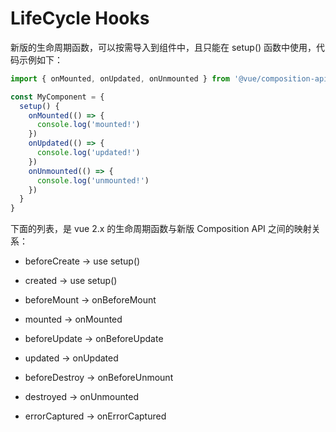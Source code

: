 # LifeCycle Hooks

新版的生命周期函数，可以按需导入到组件中，且只能在 setup() 函数中使用，代码示例如下：

```js
import { onMounted, onUpdated, onUnmounted } from '@vue/composition-api'

const MyComponent = {
  setup() {
    onMounted(() => {
      console.log('mounted!')
    })
    onUpdated(() => {
      console.log('updated!')
    })
    onUnmounted(() => {
      console.log('unmounted!')
    })
  }
}
```

下面的列表，是 vue 2.x 的生命周期函数与新版 Composition API 之间的映射关系：

- beforeCreate -> use setup()

- created -> use setup()

- beforeMount -> onBeforeMount

- mounted -> onMounted

- beforeUpdate -> onBeforeUpdate

- updated -> onUpdated

- beforeDestroy -> onBeforeUnmount

- destroyed -> onUnmounted

- errorCaptured -> onErrorCaptured
